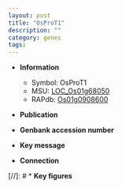 ```yaml
---
layout: post
title: "OsProT1"
description: ""
category: genes
tags: 
---
```


* **Information**  
    + Symbol: OsProT1  
    + MSU: [LOC_Os01g68050](http://rice.uga.edu/cgi-bin/ORF_infopage.cgi?orf=LOC_Os01g68050)  
    + RAPdb: [Os01g0908600](http://rapdb.dna.affrc.go.jp/viewer/gbrowse_details/irgsp1?name=Os01g0908600)  

* **Publication**  

* **Genbank accession number**  

* **Key message**  

* **Connection**  

[//]: # * **Key figures**  


